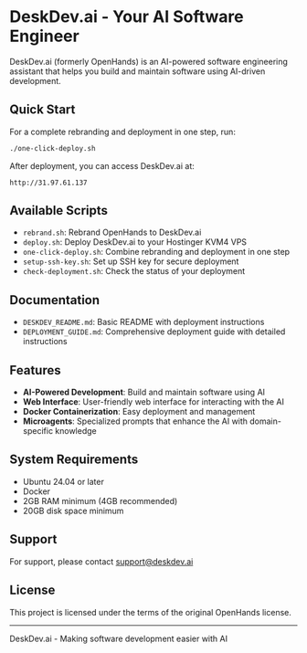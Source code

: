 # DeskDev.ai - Your AI Software Engineer

DeskDev.ai (formerly OpenHands) is an AI-powered software engineering assistant that helps you build and maintain software using AI-driven development.

## Quick Start

For a complete rebranding and deployment in one step, run:

```bash
./one-click-deploy.sh
```

After deployment, you can access DeskDev.ai at:

```
http://31.97.61.137
```

## Available Scripts

- `rebrand.sh`: Rebrand OpenHands to DeskDev.ai
- `deploy.sh`: Deploy DeskDev.ai to your Hostinger KVM4 VPS
- `one-click-deploy.sh`: Combine rebranding and deployment in one step
- `setup-ssh-key.sh`: Set up SSH key for secure deployment
- `check-deployment.sh`: Check the status of your deployment

## Documentation

- `DESKDEV_README.md`: Basic README with deployment instructions
- `DEPLOYMENT_GUIDE.md`: Comprehensive deployment guide with detailed instructions

## Features

- **AI-Powered Development**: Build and maintain software using AI
- **Web Interface**: User-friendly web interface for interacting with the AI
- **Docker Containerization**: Easy deployment and management
- **Microagents**: Specialized prompts that enhance the AI with domain-specific knowledge

## System Requirements

- Ubuntu 24.04 or later
- Docker
- 2GB RAM minimum (4GB recommended)
- 20GB disk space minimum

## Support

For support, please contact support@deskdev.ai

## License

This project is licensed under the terms of the original OpenHands license.

---

DeskDev.ai - Making software development easier with AI